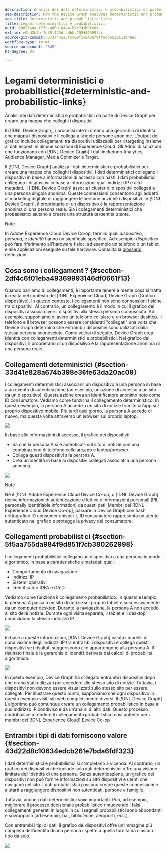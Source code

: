 ```yaml
---
description: Analisi dei dati deterministici e probabilistici da parte di Device Graph per creare una mappa che colleghi i dispositivi.
seo-description: How the Device Graph analyzes deterministic and probabilistic data to build a map that links devices together.
seo-title: Deterministic and probabilistic links
title: Legami deterministici e probabilistici
uuid: 00693a0a-f73d-460d-84a4-b7c745b9fe0a
exl-id: e9bd2b7a-7d39-425d-adbb-298944009fcc
source-git-commit: 573744525fcc00f35540af9ffec46530111940ed
workflow-type: tm+mt
source-wordcount: '845'
ht-degree: 0%

---
```


# Legami deterministici e probabilistici{#deterministic-and-probabilistic-links}

Analisi dei dati deterministici e probabilistici da parte di Device Graph per creare una mappa che colleghi i dispositivi.

In [!DNL Device Graph], i processi interni creano una gerarchia di identità che mappa i dispositivi e li collega a singole persone anonime. L’output del grafico include collegamenti tra dispositivi utilizzabili per il targeting insieme ai dati esposti in alcune soluzioni di Experience Cloud. Gli Adobi di soluzioni che funzionano con [!DNL Device Graph] I dati includono Analytics, Audience Manager, Media Optimizer e Target.

Il [!DNL Device Graph] analizza i dati deterministici e probabilistici per creare una mappa che colleghi i dispositivi. I dati deterministici collegano i dispositivi in base a informazioni di accesso con hash. I dati probabilistici collegano i dispositivi in base a informazioni quali indirizzi IP e altri metadati. Il [!DNL Device Graph] associa i cluster di dispositivi collegati a una persona singola anonima. Queste connessioni consentono agli addetti al marketing digitale di raggiungere le persone anziché i dispositivi. In [!DNL Device Graph], il proprietario di un dispositivo è la rappresentazione anonima di una persona reale. Sia i collegamenti deterministici che probabilistici aiutano a creare una struttura di identità utente.

>[!NOTE]
>
>In Adobe Experience Cloud Device Co-op, termini quali *dispositivo*, *persona*, e *identità* hanno un significato specifico. Ad esempio: *dispositivo* può fare riferimento all&#39;hardware fisico, ad esempio un telefono o un tablet, e alle applicazioni eseguite su tale hardware. Consulta la [glossario](../glossary.md#glossgroup-0f47d7fbd76c4759801f565f341a386c) definizioni.

## Cosa sono i collegamenti? {#section-2df4c6f01eba49369993146df0661f13}

Quando parliamo di collegamenti, è importante tenere a mente cosa si tratta in realtà nel contesto del [!DNL Experience Cloud] Device Graph (Grafico dispositivo). In questo contesto, i collegamenti non sono connessioni fisiche tra dispositivi. Al contrario, un collegamento è il modo in cui il grafico dei dispositivi associa diversi dispositivi alla stessa persona sconosciuta. Ad esempio, supponiamo di avere un telefono cellulare e un browser desktop. Il telefono e il browser possono essere considerati &quot;collegati&quot; una volta che Device Graph determina che entrambi i dispositivi sono utilizzati dalla stessa persona sconosciuta. Come vedrai di seguito, Device Graph crea identità con collegamenti deterministici e probabilistici. Nel grafico dei dispositivi, il proprietario di un dispositivo è la rappresentazione anonima di una persona reale.

## Collegamenti deterministici {#section-33d41e828a674b398e36fe63da20ac09}

I collegamenti deterministici associano un dispositivo a una persona in base a un evento di autenticazione (ad esempio, un’azione di accesso a un sito da un dispositivo). Questa azione crea un identificatore anonimo noto come ID consumatore. Vediamo come funziona il collegamento deterministico. In questo esempio, la persona A accede a un sito di notizie tramite un’app sul proprio dispositivo mobile. Più tardi quel giorno, la persona A accede di nuovo, ma questa volta attraverso un browser sul proprio laptop.

![](assets/link1.png)

In base alle informazioni di accesso, il grafico dei dispositivi:

* Sa che la persona A si è autenticata sul sito di notizie con una combinazione di telefono cellulare/app e laptop/browser.
* Collega questi dispositivi alla persona A.
* Crea un’identità in base ai dispositivi collegati associati a una persona anonima.

![](assets/link2.png)

>[!NOTE]
>
>Né il [!DNL Adobe Experience Cloud Device Co-op] o [!DNL Device Graph] riceve informazioni di autenticazione effettive o informazioni personali (PII, personally identifiable information) da questi dati. Membri del [!DNL Experience Cloud Device Co-op], passare in Device Graph con hash crittografico ID consumer univoci. L’ID consumatore rappresenta un utente autenticato nel grafico e protegge la privacy del consumatore.

## Collegamenti probabilistici {#section-5f5aa755da984f9d851f7cb380262998}

I collegamenti probabilistici collegano un dispositivo a una persona in modo algoritmico, in base a caratteristiche e metadati quali:

* Comportamento di navigazione
* Indirizzi IP
* Sistemi operativi
* Identificatori IDFA e GAID

Vediamo come funziona il collegamento probabilistico. In questo esempio, la persona A passa a un sito di notizie sul proprio tablet e successivamente da un computer desktop. Durante la navigazione, la persona A non accede al sito delle notizie. Durante ogni visita separata, il tablet e il desktop condividono lo stesso indirizzo IP.

![](assets/link3.png)

In base a queste informazioni, [!DNL Device Graph] valuta i modelli di condivisione degli indirizzi IP tra entrambi i dispositivi e collega questi dispositivi se i risultati suggeriscono che appartengono alla persona A. Il risultato finale è la gerarchia di identità derivata dai calcoli di probabilità algoritmica.

![](assets/link4.png)

In questo esempio, Device Graph ha collegato entrambi i dispositivi dopo che erano stati utilizzati per accedere allo stesso sito di notizie. Tuttavia, i dispositivi non devono essere visualizzati sullo stesso sito per essere collegati. Per illustrare questo punto, supponiamo che ogni dispositivo in questo esempio visiti siti web completamente diversi. Il [!DNL Device Graph] L’algoritmo può comunque creare un collegamento probabilistico in base al suo indirizzo IP condiviso e da un’analisi di altri dati. Questo processo contribuisce a rendere il collegamento probabilistico così potente per i membri del [!DNL Experience Cloud] Device Co-op

## Entrambi i tipi di dati forniscono valore {#section-43d22d8c10634edcb261e7bda6fdf323}

I dati deterministici e probabilistici si completano a vicenda. Al contrario, un grafico dei dispositivi che include solo dati deterministici offre una visione limitata dell’identità di una persona. Senza autenticazione, un grafico dei dispositivi non può fornire informazioni su altri dispositivi e utenti che navigano nel sito. I dati probabilistici possono creare queste connessioni e aiutarti a raggiungere dispositivi non autenticati, persone e famiglie.

Tuttavia, anche i dati deterministici sono importanti. Può, ad esempio, migliorare il processo decisionale probabilistico rimuovendo i falsi collegamenti generati in luoghi in cui i segnali probabilistici sono abbondanti e sovrapposti (ad esempio, bar, biblioteche, aeroporti, ecc.).

Con entrambi i tipi di dati, il grafico dei dispositivi offre un’immagine più completa dell’identità di una persona rispetto a quella fornita da ciascun tipo da solo.

![](assets/link5.png)
